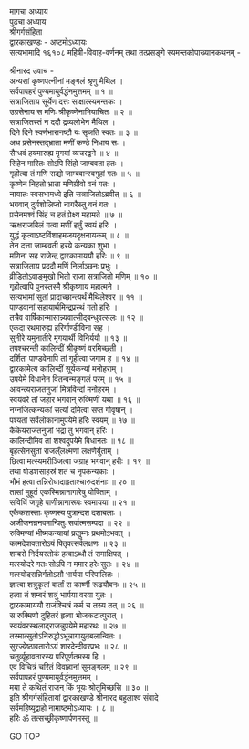 मागचा अध्याय  
पुढचा अध्याय  
श्रीगर्गसंहिता  
द्वारकाखण्डः - अष्टमोऽध्यायः  
सत्यभामादि १६१०८ महिषी-विवाह-वर्णनम् तथा तत्प्रसङ्गे स्यमन्तकोपाख्यानकथनम् -  
  
श्रीनारद उवाच -  
अन्यसां कृष्णपत्नीनां मङ्गलं श्रृणु मैथिल ।  
सर्वपापहरं पुण्यमायुर्वर्द्धनमुत्तमम् ॥ १ ॥  
सत्राजिताय सूर्येण दत्तः साक्षात्स्यमन्तकः ।  
उग्रसेनाय स मणिः श्रीकृष्णेनाभियाचितः ॥ २ ॥  
सत्राजितस्तं न ददौ द्रव्यलोभेन मैथिल ।  
दिने दिने स्वर्णभारानष्टौ यः सृजति स्वतः ॥ ३ ॥  
अथ प्रसेनस्तद्‌भ्राता मणीं कण्ठे निधाय सः ।  
सैन्धवं हयमारुह्य मृगयां व्यचरद्वने ॥ ४ ॥  
सिंहेन मारितः सोऽपि सिंहो जाम्बवता हतः ।  
गृहीत्वा तं मणिं सद्यो जाम्बवान्स्वगुहां गतः ॥ ५ ॥  
कृष्णेन निहतो भ्राता मणिग्रीवो वनं गतः ।  
नायातः स्वसभामध्ये इति सत्राजितोऽब्रवीत् ॥ ६ ॥  
भगवान् दुर्यशोलिप्तो नागरैस्तु वनं गतः ।  
प्रसेनमश्वं सिंहं च हतं प्रेक्ष्य महामते ॥ ७ ॥  
ऋक्षराजबिलं गत्वा मणीं हर्तुं स्वयं हरिः ।  
युद्धं कृत्वाऽष्टविंशाहमजयदृक्षनायकम् ॥ ८ ॥  
तेन दत्ता जाम्बवती हरये कन्यका शुभा ।  
मणिना सह राजेन्द्र द्वारकामाययौ हरिः ॥ ९ ॥  
सत्राजिताय प्रददौ मणिं निर्लाञ्छनः प्रभुः ।  
व्रीडितोऽवाङ्मुखो भितो राजा सत्राजितो मणिम् ॥ १० ॥  
गृहीत्वापि पुनस्तस्मै श्रीकृष्णाय महात्मने ।  
सत्यभामां सुतां प्रादाच्छान्त्यर्थं मैथिलेश्वर ॥ ११ ॥  
पाण्डवानां सहायार्थमिन्द्रप्रस्थं गतो हरिः ।  
तत्रैव वार्षिकान्मासान्न्यवात्सीद्‌बन्धुवत्सलः ॥ १२ ॥  
एकदा रथमारुह्य हरिर्गाण्डीविना सह ।  
सुनीरे यमुनातीरे मृगयार्थी विनिर्ययौ ॥ १३ ॥  
तपश्चरन्ती कालिन्दीं श्रीकृष्णं वरमिच्छ्ती ।  
दर्शिता पाण्डवेनापि तां गृहीत्वा जगाम ह ॥ १४ ॥  
द्वारकामेत्य कालिन्दीं सूर्यकन्यां मनोहराम् ।  
उपयेमे विधानेन वितन्वन्मङ्गलं परम् ॥ १५ ॥  
आवन्त्यराजतनुजां मित्रविन्दां मनोहरम् ।  
स्वयंवरे तां जहार भगवान् रुक्मिणीं यथा ॥ १६ ॥  
नग्नजित्कन्यकां सत्यां दमित्वा सप्त गोवृषान् ।  
पश्यतां सर्वलोकानामुपयेमे हरिः स्वयम् ॥ १७ ॥  
कैकेयराजतनुजां भद्रा तु भगवान् हरिः ।  
कालिन्दीमिव तां शश्वदुपयेमे विधानतः ॥ १८ ॥  
बृहत्सेनसुतां राजल्ँलक्ष्मणां लक्षणैर्युताम् ।  
छित्वा मत्स्यमरीञ्जित्वा जग्राह भगवान् हरीः ॥ १९ ॥  
तथा षोडशसाहस्रं शतं च नृपकन्यकाः ।  
भौमं हत्वा तन्निरोधादाहृताश्चारुदर्शनाः ॥ २० ॥  
तासां मुहूर्त एकस्मिन्नानागारेषु योषिताम् ।  
सविधिं जगृहे पाणीन्नानारूपः स्वमायया ॥ २१ ॥  
एकैकशस्ताः कृष्णस्य पुत्रान्दश दशाबलाः ।  
अजीजनन्ननवमान्पितुः सर्वात्मसम्पदा ॥ २२ ॥  
रुक्मिण्यां भीष्मकन्यायां प्रद्युम्नः प्रथमोऽभवत् ।  
कामदेवावतारोऽयं पितृवत्सर्वलक्षणः ॥ २३ ॥  
शम्बरो निर्दयस्तोकं हत्वाऽब्धौ तं समाक्षिपत् ।  
मत्स्योदरे गतः सोऽपि न ममार हरेः सुतः ॥ २४ ॥  
मत्स्योदरान्निर्गतोऽसौ भार्यया परिपालितः ।  
ज्ञात्वा शत्रुकृतां वार्तां स कार्ष्णी रूढयौवनः ॥ २५ ॥  
हत्वा तं शम्बरं शत्रुं भार्यया वरया युतः ।  
द्वारकामाययौ राजंश्चित्रं कर्म च तस्य तत् ॥ २६ ॥  
स रुक्मिणो दुहितरं हृत्वा भोजकटात्पुरात् ।  
स्वयंवरस्थलाद्‌राजन्नुपयेमे महारथः ॥ २७ ॥  
तस्मात्सुतोऽनिरुद्धोऽभून्नागायुतबलान्वितः ।  
सुरज्येष्ठावतारोऽयं शारदेन्दीवरप्रभः ॥ २८ ॥  
चतुर्व्यूहावतारस्य परिपूर्णतमस्य हि ।  
एवं विचित्रं चरितं विवाहानां सुमङ्गलम् ॥ २९ ॥  
सर्वपापहरं पुण्यमायुर्वर्द्धनमुत्तमम् ।  
मया ते कथितं राजन् किं भूयः श्रोतुमिच्छसि ॥ ३० ॥  
इति श्रीगर्गसंहितायां द्वारकाखण्डे श्रीनारद बहुलाश्व संवादे  
सर्वमहिष्युद्वाहो नामाष्टमोऽध्यायः ॥ ८ ॥  
हरिः ॐ तत्सच्छ्रीकृष्णार्पणमस्तु ॥  
  
GO TOP
